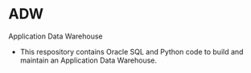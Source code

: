 # ADW
Application Data Warehouse

- This respository contains Oracle SQL and Python code to build and maintain an Application Data Warehouse.

